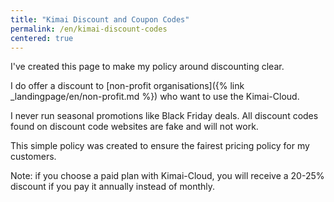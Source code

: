```yaml
---
title: "Kimai Discount and Coupon Codes"
permalink: /en/kimai-discount-codes
centered: true
---
```


I've created this page to make my policy around discounting clear.

I do offer a discount to [non-profit organisations]({% link _landingpage/en/non-profit.md %}) who want to use the Kimai-Cloud.

I never run seasonal promotions like Black Friday deals.
All discount codes found on discount code websites are fake and will not work.

This simple policy was created to ensure the fairest pricing policy for my customers.

Note: if you choose a paid plan with Kimai-Cloud, you will receive a 20-25% discount if you pay it annually instead of monthly.

